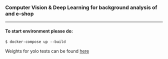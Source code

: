 ### Computer Vision & Deep Learning for background analysis of and e-shop
---


#### To start environment please do:

`
$ docker-compose up --build
`

Weights for yolo tests can be found [here](https://pjreddie.com/darknet/yolo/)

